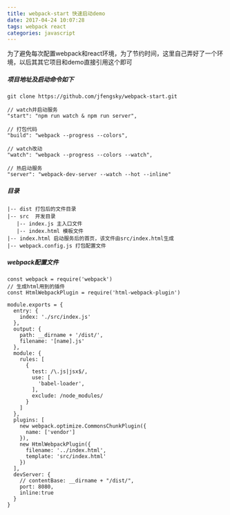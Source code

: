 ```yaml
---
title: webpack-start 快速启动demo
date: 2017-04-24 10:07:28
tags: webpack react
categories: javascript
---
```

为了避免每次配置webpack和react环境，为了节约时间，这里自己弄好了一个环境，以后其其它项目和demo直接引用这个即可

##### 项目地址及启动命令如下

    git clone https://github.com/jfengsky/webpack-start.git

    // watch并启动服务
    "start": "npm run watch & npm run server",

    // 打包代码
    "build": "webpack --progress --colors",

    // watch改动
    "watch": "webpack --progress --colors --watch",

    // 热启动服务
    "server": "webpack-dev-server --watch --hot --inline"

##### 目录

    |-- dist 打包后的文件目录
    |-- src  开发目录
       |-- index.js 主入口文件
       |-- index.html 模板文件
    |-- index.html 启动服务后的首页，该文件由src/index.html生成
    |-- webpack.config.js 打包配置文件

##### webpack配置文件

    const webpack = require('webpack')
    // 生成html用到的插件
    const HtmlWebpackPlugin = require('html-webpack-plugin')

    module.exports = {
      entry: {
        index: './src/index.js'
      },
      output: {
        path: __dirname + '/dist/',
        filename: '[name].js'
      },
      module: {
        rules: [
          {
            test: /\.js|jsx$/,
            use: [
              'babel-loader',
            ],
            exclude: /node_modules/
          }
        ]
      },
      plugins: [
        new webpack.optimize.CommonsChunkPlugin({
          name: ['vendor']
        }),
        new HtmlWebpackPlugin({
          filename: '../index.html',
          template: 'src/index.html'
        })
      ],
      devServer: {
        // contentBase: __dirname + "/dist/",
        port: 8080,
        inline:true
      }
    }